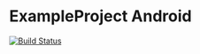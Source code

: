 # ExampleProject Android

[![Build Status](https://telember.visualstudio.com/Android%20example/_apis/build/status/telember.ExampleProject?branchName=master)](https://telember.visualstudio.com/Android%20example/_build/latest?definitionId=1&branchName=master)
